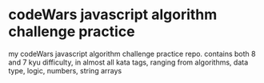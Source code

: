 # codeWars javascript algorithm challenge practice
my codeWars javascript algorithm challenge practice repo.
contains both 8 and 7 kyu difficulty, in almost all kata tags, ranging from algorithms, data type,
logic, numbers, string arrays 